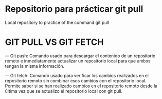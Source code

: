 # Repositorio para prácticar git pull
Local repository to practice of the command git pull

# GIT PULL VS GIT FETCH

-- Git push: Comando usado para descargar el contenido de un repositorio remoto e inmediatamente actualizar un repositorio local para que ambos tengan la misma información.

-- Git fetch: Comando usado para verificar los cambios realizados en el repositorio remoto sin combinar esos cambios con el repositorio local. Permite saber si se han realizado cambios en el repositorio remoto desde la última vez que se actualizo el repositorio local con git pull.
